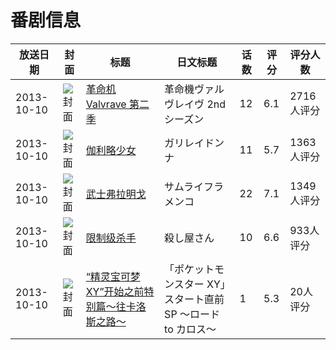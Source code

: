 # 番剧信息

|放送日期|封面|标题|日文标题|话数|评分|评分人数|
|---|---|---|---|---|---|---|
|2013-10-10|![封面](https://lain.bgm.tv/pic/cover/c/5a/c0/70131_NUbbS.jpg)|[革命机Valvrave 第二季](https://bangumi.tv/subject/70131)|革命機ヴァルヴレイヴ 2ndシーズン|12|6.1|2716人评分|
|2013-10-10|![封面](https://lain.bgm.tv/pic/cover/c/ab/1f/77471_0F4s4.jpg)|[伽利略少女](https://bangumi.tv/subject/77471)|ガリレイドンナ|11|5.7|1363人评分|
|2013-10-10|![封面](https://lain.bgm.tv/pic/cover/c/bb/7f/77473_hmtom.jpg)|[武士弗拉明戈](https://bangumi.tv/subject/77473)|サムライフラメンコ|22|7.1|1349人评分|
|2013-10-10|![封面](https://lain.bgm.tv/pic/cover/c/11/ce/78398_wL38P.jpg)|[限制级杀手](https://bangumi.tv/subject/78398)|殺し屋さん|10|6.6|933人评分|
|2013-10-10|![封面](https://lain.bgm.tv/pic/cover/c/fe/89/301320_Lvrc6.jpg)|[“精灵宝可梦XY”开始之前特别篇～往卡洛斯之路～](https://bangumi.tv/subject/301320)|「ポケットモンスター XY」スタート直前SP ～ロード to カロス～|1|5.3|20人评分|
